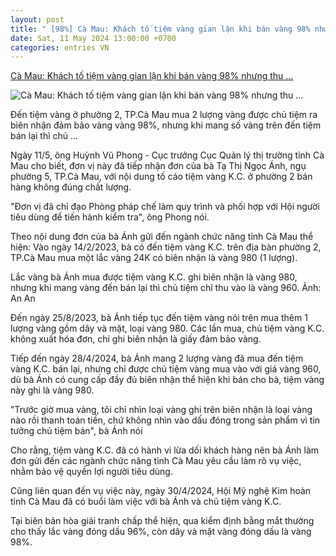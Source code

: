 ```yaml
---
layout: post
title: " [98%] Cà Mau: Khách tố tiệm vàng gian lận khi bán vàng 98% nhưng thu ..."
date: Sat, 11 May 2024 13:00:00 +0700
categories: entries VN
---
```

[Cà Mau: Khách tố tiệm vàng gian lận khi bán vàng 98% nhưng thu ...](https://danviet.vn/ca-mau-khach-to-tiem-vang-gian-lan-khi-ban-vang-98-nhung-thu-vao-vang-96-20240511110955282.htm)

![Cà Mau: Khách tố tiệm vàng gian lận khi bán vàng 98% nhưng thu ...](https://danviet.mediacdn.vn/zoom/600_315/296231569849192448/2024/5/11/fbimg1715005061029-17154002898551905956801-0-0-377-720-crop-17154004153101771771867.jpg)

Đến tiệm vàng ở phường 2, TP.Cà Mau mua 2 lượng vàng được chủ tiệm ra biên nhận đảm bảo vàng vàng 98%, nhưng khi mang số vàng trên đến tiệm bán lại thì chủ ...

Ngày 11/5, ông Huỳnh Vũ Phong - Cục trưởng Cục Quản lý thị trường tỉnh Cà Mau cho biết, đơn vị này đã tiếp nhận đơn của bà Tạ Thị Ngọc Ánh, ngụ phường 5, TP.Cà Mau, với nội dung tố cáo tiệm vàng K.C. ở phường 2 bán hàng không đúng chất lượng.

"Đơn vị đã chỉ đạo Phòng pháp chế làm quy trình và phối hợp với Hội người tiêu dùng để tiến hành kiểm tra", ông Phong nói.

Theo nội dung đơn của bà Ánh gửi đến ngành chức năng tỉnh Cà Mau thể hiện: Vào ngày 14/2/2023, bà có đến tiệm vàng K.C. trên địa bàn phường 2, TP.Cà Mau mua một lắc vàng 24K có biên nhận là vàng 980 (1 lượng).

Lắc vàng bà Ánh mua được tiệm vàng K.C. ghi biên nhận là vàng 980, nhưng khi mang vàng đến bán lại thì chủ tiệm chỉ thu vào là vàng 960. Ảnh: An An

Đến ngày 25/8/2023, bà Ánh tiếp tục đến tiệm vàng nói trên mua thêm 1 lượng vàng gồm dây và mặt, loại vàng 980. Các lần mua, chủ tiệm vàng K.C. không xuất hóa đơn, chỉ ghi biên nhận là giấy đảm bảo vàng.

Tiếp đến ngày 28/4/2024, bà Ánh mang 2 lượng vàng đã mua đến tiệm vàng K.C. bán lại, nhưng chỉ được chủ tiệm vàng mua vào với giá vàng 960, dù bà Ánh có cung cấp đầy đủ biên nhận thể hiện khi bán cho bà, tiệm vàng này ghi là vàng 980.

"Trước giờ mua vàng, tôi chỉ nhìn loại vàng ghi trên biên nhận là loại vàng nào rồi thanh toán tiền, chứ không nhìn vào dấu đóng trong sản phẩm vì tin tưởng chủ tiệm bán", bà Ánh nói

Cho rằng, tiệm vàng K.C. đã có hành vi lừa dối khách hàng nên bà Ánh làm đơn gửi đến các ngành chức năng tỉnh Cà Mau yêu cầu làm rõ vụ việc, nhằm bảo vệ quyền lợi người tiêu dùng.

Cũng liên quan đến vụ việc này, ngày 30/4/2024, Hội Mỹ nghệ Kim hoàn tỉnh Cà Mau đã có buổi làm việc với bà Ánh và chủ tiệm vàng K.C.

Tại biên bản hòa giải tranh chấp thể hiện, qua kiểm định bằng mắt thường cho thấy lắc vàng đóng dấu 96%, còn dây và mặt vàng đóng dấu là vàng 98%.


